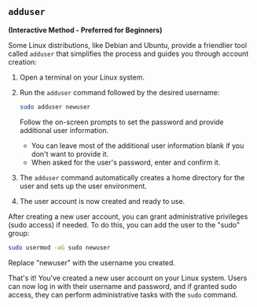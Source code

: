 ## **`adduser`**

**(Interactive Method - Preferred for Beginners)**

Some Linux distributions, like Debian and Ubuntu, provide a friendlier tool called `adduser` that simplifies the process and guides you through account creation:

1. Open a terminal on your Linux system.
2. Run the `adduser` command followed by the desired username:
    
    ```bash
    sudo adduser newuser
    ```
    
    Follow the on-screen prompts to set the password and provide additional user information.
    
    - You can leave most of the additional user information blank if you don't want to provide it.
    - When asked for the user's password, enter and confirm it.
3. The `adduser` command automatically creates a home directory for the user and sets up the user environment.
4. The user account is now created and ready to use.

After creating a new user account, you can grant administrative privileges (sudo access) if needed. To do this, you can add the user to the "sudo" group:

```bash
sudo usermod -aG sudo newuser
```

Replace "newuser" with the username you created.

That's it! You've created a new user account on your Linux system. Users can now log in with their username and password, and if granted sudo access, they can perform administrative tasks with the `sudo` command.